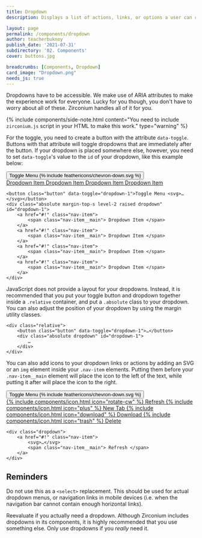 ```yaml
---
title: Dropdown
description: Displays a list of actions, links, or options a user can choose between.

layout: page
permalink: /components/dropdown
author: teacherbuknoy
publish_date: '2021-07-31'
subdirectory: '02. Components'
cover: buttons.jpg

breadcrumbs: [Components, Dropdown]
card_image: "Dropdown.png"
needs_js: true
---
```


Dropdowns have to be accessible. We make use of ARIA attributes to make the experience work for everyone. Lucky for you though, you don't have to worry about all of these. Zirconium handles all of it for you.

{% include components/side-note.html
    content="You need to include <code>zirconium.js</code> script in your HTML to make this work."
    type="warning"
%}

For the toggle, you need to create a button with the attribute `data-toggle`. Buttons with that attribute will toggle dropdowns that are immediately after the button. If your dropdown is placed somewhere else, however, you need to set `data-toggle`'s value to the `id` of your dropdown, like this example below:

<div class="relative section padding-top-l margin-top-l">
    <button class="button" data-toggle="dropdown-1">Toggle Menu {% include feathericons/chevron-down.svg %}</button>
    <div class="absolute margin-top-s level-2 raised dropdown" id="dropdown-1">
        <a href="#!" class="nav-item">
            <span class="nav-item__main"> Dropdown Item </span>
        </a>
        <a href="#!" class="nav-item">
            <span class="nav-item__main"> Dropdown Item </span>
        </a>
        <a href="#!" class="nav-item">
            <span class="nav-item__main"> Dropdown Item </span>
        </a>
        <a href="#!" class="nav-item">
            <span class="nav-item__main"> Dropdown Item </span>
        </a>
    </div>
</div>
<pre class="code-snippet" data-prog-lang="html"><code data-language="html">&lt;button class="button" data-toggle="dropdown-1">Toggle Menu &lt;svg>&hellip;&lt;/svg>&lt;/button>
&lt;div class="absolute margin-top-s level-2 raised dropdown" id="dropdown-1">
    &lt;a href="#!" class="nav-item">
        &lt;span class="nav-item__main"> Dropdown Item &lt;/span>
    &lt;/a>
    &lt;a href="#!" class="nav-item">
        &lt;span class="nav-item__main"> Dropdown Item &lt;/span>
    &lt;/a>
    &lt;a href="#!" class="nav-item">
        &lt;span class="nav-item__main"> Dropdown Item &lt;/span>
    &lt;/a>
    &lt;a href="#!" class="nav-item">
        &lt;span class="nav-item__main"> Dropdown Item &lt;/span>
    &lt;/a>
&lt;/div></code></pre>

JavaScript does not provide a layout for your dropdowns. Instead, it is recommended that you put your toggle button and dropdown together inside a `.relative` container, and put a `.absolute` class to  your dropdown. You can also adjust the position of your dropdown by using the margin utility classes.

<pre class="code-snippet" data-prog-lang="html"><code data-language="html">&lt;div class="relative">
    &lt;button class="button" data-toggle="dropdown-1">&hellip;&lt;/button>
    &lt;div class="absolute dropdown" id="dropdown-1">
        &hellip;
    &lt;/div>
&lt;/div></code></pre>

You can also add icons to your dropdown links or actions by adding an SVG or an `img` element inside your `.nav-item` elements. Putting them before your `.nav-item__main` element will place the icon to the left of the text, while putting it after will place the icon to the right.

<div class="relative section padding-top-l margin-top-l">
    <button class="button" data-toggle>Toggle Menu {% include feathericons/chevron-down.svg %}</button>
    <div class="absolute margin-top-s level-2 raised dropdown">
        <a href="#!" class="nav-item">
            {% include components/icon.html icon="rotate-cw" %}
            <span class="nav-item__main"> Refresh </span>
        </a>
        <a href="#!" class="nav-item">
            {% include components/icon.html icon="plus" %}
            <span class="nav-item__main"> New Tab </span>
        </a>
        <a href="#!" class="nav-item">
            {% include components/icon.html icon="download" %}
            <span class="nav-item__main"> Download </span>
        </a>
        <a href="#!" class="nav-item">
            {% include components/icon.html icon="trash" %}
            <span class="nav-item__main"> Delete </span>
        </a>
    </div>
</div>
<pre class="code-snippet" data-prog-lang="html"><code data-language="html">&lt;div class="dropdown">
    &lt;a href="#!" class="nav-item">
        &lt;svg>&hellip;&lt;/svg>
        &lt;span class="nav-item__main"> Refresh &lt;/span>
    &lt;/a>
&lt;/div></code></pre>

<h2 class="weight-light h3">Reminders</h2>

Do not use this as a `<select>` replacement. This should be used for actual dropdown menus, or navigation links in mobile devices (i.e. when the navigation bar cannot contain enough horizontal links).

Reevaluate if you actually need a dropdown. Although Zirconium includes dropdowns in its components, it is highly recommended that you use something else. Only use dropdowns if you <em>really</em> need it.